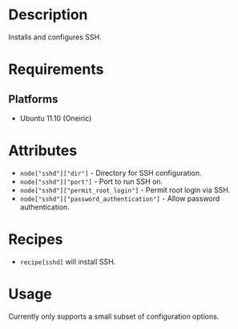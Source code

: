 # Description #

Installs and configures SSH.

# Requirements #

## Platforms ##

* Ubuntu 11.10 (Oneiric)

# Attributes #

* `node["sshd"]["dir"]` - Directory for SSH configuration.
* `node["sshd"]["port"]` - Port to run SSH on.
* `node["sshd"]["permit_root_login"]` - Permit root login via SSH.
* `node["sshd"]["password_authentication"]` - Allow password authentication.

# Recipes #

* `recipe[sshd]` will install SSH.

# Usage #

Currently only supports a small subset of configuration options.
